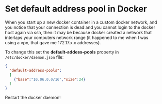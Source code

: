 # Set default address pool in Docker

When you start up a new docker container in a custom docker network, and you notice that your connection is dead and you cannot login to the docker host again via ssh, then it may be because docker created a network that interlaps your computers network range (it happened to me when I was using a vpn, that gave me 172.17.x.x addresses).

To change this set the **default-addess-pools** property in `/etc/docker/daemon.json` file:

```json
{
  "default-address-pools":
  [
    {"base":"10.06.0.0/16","size":24}
  ]
}
```

Restart the docker daemon!
